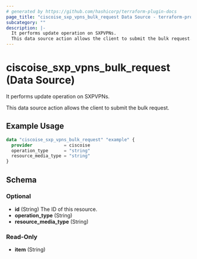 ```yaml
---
# generated by https://github.com/hashicorp/terraform-plugin-docs
page_title: "ciscoise_sxp_vpns_bulk_request Data Source - terraform-provider-ciscoise"
subcategory: ""
description: |-
  It performs update operation on SXPVPNs.
  This data source action allows the client to submit the bulk request.
---
```


# ciscoise_sxp_vpns_bulk_request (Data Source)

It performs update operation on SXPVPNs.

This data source action allows the client to submit the bulk request.

## Example Usage

```terraform
data "ciscoise_sxp_vpns_bulk_request" "example" {
  provider            = ciscoise
  operation_type      = "string"
  resource_media_type = "string"
}
```

<!-- schema generated by tfplugindocs -->
## Schema

### Optional

- **id** (String) The ID of this resource.
- **operation_type** (String)
- **resource_media_type** (String)

### Read-Only

- **item** (String)


